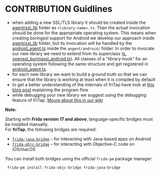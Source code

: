 # CONTRIBUTION Guidlines

- when adding a new SSL/TLS library it should be created inside the [agent/ssl_lib](https://github.com/fkie-cad/friTap/tree/main/) folder as  `<library-name>.ts`. Than the actual invocation should be done for the appropriate operating system. This means when creating boringssl support for Android we develop our approach inside [agent/ssl_lib](https://github.com/fkie-cad/friTap/tree/main/) folder, but its invocation will be handled by the [android_agent.ts](https://github.com/fkie-cad/friTap/blob/main/agent/android/android_agent.ts) inside the `angent/android/` folder. In order to invocate our new library we need to extend from its superclass ([s. openssl_boringssl_android.ts](https://github.com/fkie-cad/friTap/blob/main/agent/android/openssl_boringssl_android.ts)). All classes of a "library-hook" for an operating system following the same structure and get registered in [android_agent.ts](https://github.com/fkie-cad/friTap/blob/main/agent/android/android_agent.ts).
- for each new library we want to build a ground truth so that we can ensure that the library is working at least when it is compiled by default
- to get a better understanding of the internals of friTap have look at [this blog post](https://lolcads.github.io/posts/2022/08/fritap/#program-flow) explaining the program flow
- while debugging your new library we suggest using the debugging feature of friTap.  [Moure about this in our wiki](https://github.com/fkie-cad/friTap/wiki/Debugging-friTap) 

**Note:**  

Starting with **Frida version 17 and above**, language-specific bridges must be installed manually.  
For **friTap**, the following bridges are required:

- [`frida-java-bridge`](https://github.com/frida/frida-java-bridge) – for interacting with Java-based apps on Android
- [`frida-objc-bridge`](https://github.com/frida/frida-objc-bridge) – for interacting with Objective-C code on iOS/macOS

You can install both bridges using the official `frida-pm` package manager:

```bash
 frida-pm install frida-objc-bridge frida-java-bridge
```
